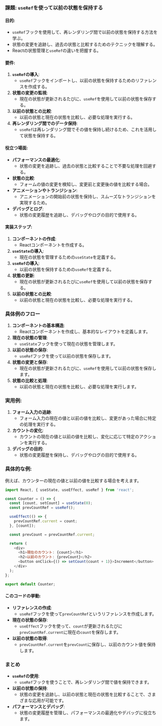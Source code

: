 ### 課題: `useRef`を使って以前の状態を保持する

#### 目的:
- `useRef`フックを使用して、再レンダリング間で以前の状態を保持する方法を学ぶ。
- 状態の変更を追跡し、過去の状態と比較するためのテクニックを理解する。
- Reactの状態管理と`useRef`の違いを把握する。

#### 要件:
1. **`useRef`の導入**:
   - `useRef`フックをインポートし、以前の状態を保持するためのリファレンスを作成する。
2. **状態の変更の監視**:
   - 現在の状態が更新されるたびに、`useRef`を使用して以前の状態を保存する。
3. **以前の状態との比較**:
   - 以前の状態と現在の状態を比較し、必要な処理を実行する。
4. **再レンダリング間でのデータ保持**:
   - `useRef`は再レンダリング間でその値を保持し続けるため、これを活用して状態を保持する。

#### 役立つ場面:
- **パフォーマンスの最適化**:
   - 状態の変更を追跡し、過去の状態と比較することで不要な処理を回避する。
- **状態の比較**:
   - フォームの値の変更を検知し、変更前と変更後の値を比較する場合。
- **アニメーションやトランジション**:
   - アニメーションの開始前の状態を保持し、スムーズなトランジションを実現するため。
- **デバッグとログ**:
   - 状態の変更履歴を追跡し、デバッグやログの目的で使用する。

#### 実装ステップ:
1. **コンポーネントの作成**:
   - Reactコンポーネントを作成する。
2. **`useState`の導入**:
   - 現在の状態を管理するための`useState`を定義する。
3. **`useRef`の導入**:
   - 以前の状態を保持するための`useRef`を定義する。
4. **状態の更新**:
   - 現在の状態が更新されるたびに`useRef`を使用して以前の状態を保存する。
5. **以前の状態との比較**:
   - 以前の状態と現在の状態を比較し、必要な処理を実行する。

### 具体例のフロー
1. **コンポーネントの基本構造**:
   - Reactコンポーネントを作成し、基本的なレイアウトを定義します。
2. **現在の状態の管理**:
   - `useState`フックを使って現在の状態を管理します。
3. **以前の状態の保存**:
   - `useRef`フックを使って以前の状態を保存します。
4. **状態の変更と保存**:
   - 現在の状態が更新されるたびに、`useRef`を使用して以前の状態を保存します。
5. **状態の比較と処理**:
   - 以前の状態と現在の状態を比較し、必要な処理を実行します。

### 実用例:
1. **フォーム入力の追跡**:
   - フォーム入力の現在の値と以前の値を比較し、変更があった場合に特定の処理を実行する。
2. **カウントの変化**:
   - カウントの現在の値と以前の値を比較し、変化に応じて特定のアクションを実行する。
3. **デバッグの目的**:
   - 状態の変更履歴を保持し、デバッグやログの目的で使用する。

### 具体的な例:
例えば、カウンターの現在の値と以前の値を比較する場合を考えます。

```javascript
import React, { useState, useEffect, useRef } from 'react';

const Counter = () => {
  const [count, setCount] = useState(0);
  const prevCountRef = useRef();

  useEffect(() => {
    prevCountRef.current = count;
  }, [count]);

  const prevCount = prevCountRef.current;

  return (
    <div>
      <h1>現在のカウント: {count}</h1>
      <h2>以前のカウント: {prevCount}</h2>
      <button onClick={() => setCount(count + 1)}>Increment</button>
    </div>
  );
};

export default Counter;
```

#### このコードの挙動:
- **リファレンスの作成**:
  - `useRef`フックを使って`prevCountRef`というリファレンスを作成します。
- **現在の状態の保存**:
  - `useEffect`フックを使って、`count`が更新されるたびに`prevCountRef.current`に現在の`count`を保存します。
- **以前の状態の取得**:
  - `prevCountRef.current`を`prevCount`に保存し、以前のカウント値を保持します。

### まとめ
- **`useRef`の使用**:
  - `useRef`フックを使うことで、再レンダリング間で値を保持できます。
- **以前の状態の保持**:
  - 状態の変更を追跡し、以前の状態と現在の状態を比較することで、さまざまな応用が可能です。
- **パフォーマンスとデバッグ**:
  - 状態の変更履歴を管理し、パフォーマンスの最適化やデバッグに役立ちます。